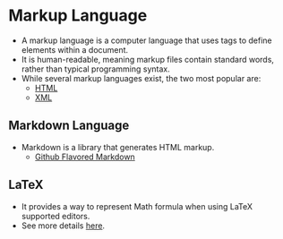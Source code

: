 # Markup Language

- A markup language is a computer language that uses tags to define elements within a document.
- It is human-readable, meaning markup files contain standard words, rather than typical programming syntax.
- While several markup languages exist, the two most popular are:
  - [HTML](html.md)
  - [XML](xml.md)

## Markdown Language

- Markdown is a library that generates HTML markup.
  - [Github Flavored Markdown](gfm.md)

## LaTeX

- It provides a way to represent Math formula when using LaTeX supported editors.
- See more details [here](latex.md).
